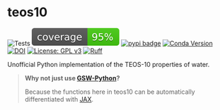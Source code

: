 # teos10

![Tests](https://github.com/mvdh7/teos10/workflows/Tests/badge.svg)
[![Coverage](https://raw.githubusercontent.com/mvdh7/teos10/181b47628f9e0d70f1675f6ea7a577ac6ce55389/coverage/coverage.svg)](https://github.com/mvdh7/teos10/blob/main/coverage/coverage.txt)
[![pypi badge](https://img.shields.io/pypi/v/teos10.svg?style=popout)](https://pypi.org/project/teos10/)
[![Conda Version](https://img.shields.io/conda/vn/conda-forge/teos10.svg?style-popout)](https://anaconda.org/conda-forge/teos10)
[![DOI](https://img.shields.io/badge/DOI-10.5281%2Fzenodo.3813343-informational)](https://doi.org/10.5281/zenodo.3813343)
[![License: GPL v3](https://img.shields.io/badge/License-GPLv3-blue.svg)](https://www.gnu.org/licenses/gpl-3.0)
[![Ruff](https://img.shields.io/endpoint?url=https://raw.githubusercontent.com/astral-sh/ruff/main/assets/badge/v2.json)](https://github.com/astral-sh/ruff)

Unofficial Python implementation of the TEOS-10 properties of water.

> **Why not just use [GSW-Python](https://teos-10.github.io/GSW-Python/)?**
>
> Because the functions here in teos10 can be automatically differentiated with [JAX](https://jax.readthedocs.io/en/latest/).

